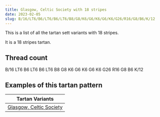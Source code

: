 ```yaml
---
title: Glasgow, Celtic Society with 18 stripes
date: 2023-02-05
slug: B/16/LT6/B6/LT6/B6/LT6/B8/G8/K6/G6/K6/G6/K6/G26/R16/G8/B6/K/12
---
```

This is a list of all the tartan sett variants with 18 stripes.

It is a 18 stripes tartan.


## Thread count
B/16 LT6 B6 LT6 B6 LT6 B8 G8 K6 G6 K6 G6 K6 G26 R16 G8 B6 K/12

## Examples of this tartan pattern

| Tartan Variants |
|---------------|
| [Glasgow, Celtic Society](/variants/b/16/lt6/b6/lt6/b6/lt6/b8/g8/k6/g6/k6/g6/k6/g26/r16/g8/b6/k/12-b304080-g008000-k000000-lt806050-rc00000)||
